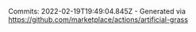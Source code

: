 Commits: 2022-02-19T19:49:04.845Z - Generated via https://github.com/marketplace/actions/artificial-grass
<br>
